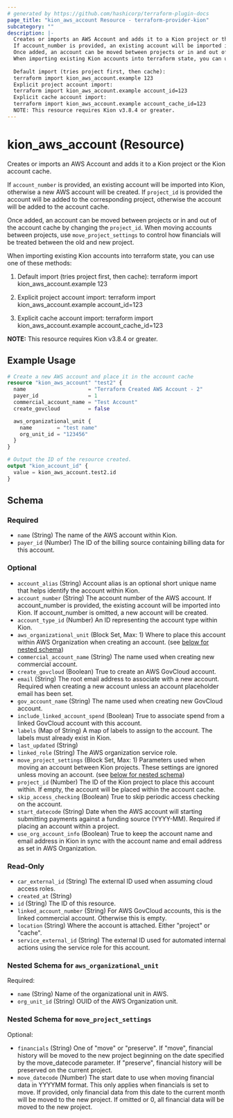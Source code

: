 ```yaml
---
# generated by https://github.com/hashicorp/terraform-plugin-docs
page_title: "kion_aws_account Resource - terraform-provider-kion"
subcategory: ""
description: |-
  Creates or imports an AWS Account and adds it to a Kion project or the Kion account cache.
  If account_number is provided, an existing account will be imported into Kion, otherwise a new AWS account will be created.  If project_id is provided the account will be added to the corresponding project, otherwise the account will be added to the account cache.
  Once added, an account can be moved between projects or in and out of the account cache by changing the project_id.  When moving accounts between projects, use move_project_settings to control how financials will be treated between the old and new project.
  When importing existing Kion accounts into terraform state, you can use one of these methods:
  
  Default import (tries project first, then cache):
  terraform import kion_aws_account.example 123
  Explicit project account import:
  terraform import kion_aws_account.example account_id=123
  Explicit cache account import:
  terraform import kion_aws_account.example account_cache_id=123
  NOTE: This resource requires Kion v3.8.4 or greater.
---
```


# kion_aws_account (Resource)

Creates or imports an AWS Account and adds it to a Kion project or the Kion account cache.

If `account_number` is provided, an existing account will be imported into Kion, otherwise a new AWS account will be created.  If `project_id` is provided the account will be added to the corresponding project, otherwise the account will be added to the account cache.

Once added, an account can be moved between projects or in and out of the account cache by changing the `project_id`.  When moving accounts between projects, use `move_project_settings` to control how financials will be treated between the old and new project.

When importing existing Kion accounts into terraform state, you can use one of these methods:

1. Default import (tries project first, then cache):
    terraform import kion_aws_account.example 123

2. Explicit project account import:
    terraform import kion_aws_account.example account_id=123

3. Explicit cache account import:
    terraform import kion_aws_account.example account_cache_id=123

**NOTE:** This resource requires Kion v3.8.4 or greater.

## Example Usage

```terraform
# Create a new AWS account and place it in the account cache
resource "kion_aws_account" "test2" {
  name                    = "Terraform Created AWS Account - 2"
  payer_id                = 1
  commercial_account_name = "Test Account"
  create_govcloud         = false

  aws_organizational_unit {
    name        = "test name"
    org_unit_id = "123456"
  }
}

# Output the ID of the resource created.
output "kion_account_id" {
  value = kion_aws_account.test2.id
}
```

<!-- schema generated by tfplugindocs -->
## Schema

### Required

- `name` (String) The name of the AWS account within Kion.
- `payer_id` (Number) The ID of the billing source containing billing data for this account.

### Optional

- `account_alias` (String) Account alias is an optional short unique name that helps identify the account within Kion.
- `account_number` (String) The account number of the AWS account.  If account_number is provided, the existing account will be imported into Kion.  If account_number is omitted, a new account will be created.
- `account_type_id` (Number) An ID representing the account type within Kion.
- `aws_organizational_unit` (Block Set, Max: 1) Where to place this account within AWS Organization when creating an account. (see [below for nested schema](#nestedblock--aws_organizational_unit))
- `commercial_account_name` (String) The name used when creating new commercial account.
- `create_govcloud` (Boolean) True to create an AWS GovCloud account.
- `email` (String) The root email address to associate with a new account.  Required when creating a new account unless an account placeholder email has been set.
- `gov_account_name` (String) The name used when creating new GovCloud account.
- `include_linked_account_spend` (Boolean) True to associate spend from a linked GovCloud account with this account.
- `labels` (Map of String) A map of labels to assign to the account. The labels must already exist in Kion.
- `last_updated` (String)
- `linked_role` (String) The AWS organization service role.
- `move_project_settings` (Block Set, Max: 1) Parameters used when moving an account between Kion projects.  These settings are ignored unless moving an account. (see [below for nested schema](#nestedblock--move_project_settings))
- `project_id` (Number) The ID of the Kion project to place this account within. If empty, the account will be placed within the account cache.
- `skip_access_checking` (Boolean) True to skip periodic access checking on the account.
- `start_datecode` (String) Date when the AWS account will starting submitting payments against a funding source (YYYY-MM). Required if placing an account within a project.
- `use_org_account_info` (Boolean) True to keep the account name and email address in Kion in sync with the account name and email address as set in AWS Organization.

### Read-Only

- `car_external_id` (String) The external ID used when assuming cloud access roles.
- `created_at` (String)
- `id` (String) The ID of this resource.
- `linked_account_number` (String) For AWS GovCloud accounts, this is the linked commercial account.  Otherwise this is empty.
- `location` (String) Where the account is attached. Either "project" or "cache".
- `service_external_id` (String) The external ID used for automated internal actions using the service role for this account.

<a id="nestedblock--aws_organizational_unit"></a>
### Nested Schema for `aws_organizational_unit`

Required:

- `name` (String) Name of the organizational unit in AWS.
- `org_unit_id` (String) OUID of the AWS Organization unit.


<a id="nestedblock--move_project_settings"></a>
### Nested Schema for `move_project_settings`

Optional:

- `financials` (String) One of "move" or "preserve".  If "move", financial history will be moved to the new project beginning on the date specified by the move_datecode parameter.  If "preserve", financial history will be preserved on the current project.
- `move_datecode` (Number) The start date to use when moving financial data in YYYYMM format.  This only applies when financials is set to move.  If provided, only financial data from this date to the current month will be moved to the new project.  If omitted or 0, all financial data will be moved to the new project.
